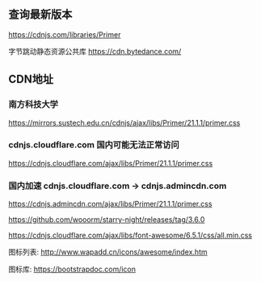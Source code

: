 ## 查询最新版本
https://cdnjs.com/libraries/Primer

字节跳动静态资源公共库
https://cdn.bytedance.com/

## CDN地址

### 南方科技大学
https://mirrors.sustech.edu.cn/cdnjs/ajax/libs/Primer/21.1.1/primer.css

### cdnjs.cloudflare.com 国内可能无法正常访问
https://cdnjs.cloudflare.com/ajax/libs/Primer/21.1.1/primer.css

### 国内加速 cdnjs.cloudflare.com -> cdnjs.admincdn.com
https://cdnjs.admincdn.com/ajax/libs/Primer/21.1.1/primer.css


https://github.com/wooorm/starry-night/releases/tag/3.6.0


https://cdnjs.cloudflare.com/ajax/libs/font-awesome/6.5.1/css/all.min.css

图标列表: http://www.wapadd.cn/icons/awesome/index.htm


图标库: https://bootstrapdoc.com/icon